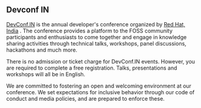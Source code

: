 ## Devconf IN

[DevConf.IN](https://devconf.info/in) is the annual developer's conference organized by [Red Hat, India](https://redhat.com) . The conference provides a platform to the FOSS community participants and enthusiasts to come together and engage in knowledge sharing activities through technical talks, workshops, panel discussions, hackathons and much more.

There is no admission or ticket charge for DevConf.IN events. However, you are required to complete a free registration. Talks, presentations and workshops will all be in English.

We are committed to fostering an open and welcoming environment at our conference. We set expectations for inclusive behavior through our code of conduct and media policies, and are prepared to enforce these.
